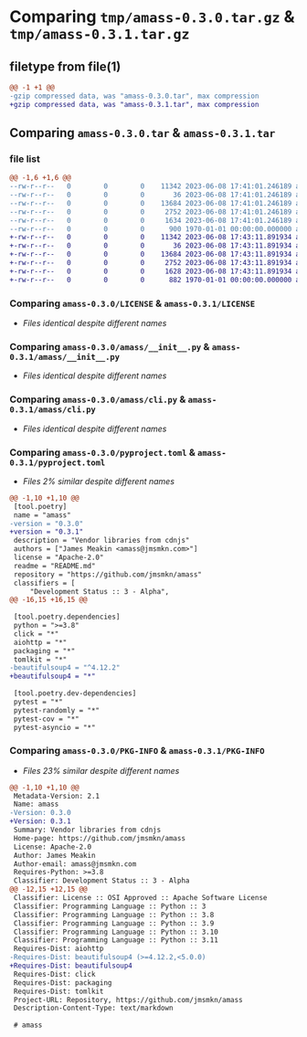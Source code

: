 # Comparing `tmp/amass-0.3.0.tar.gz` & `tmp/amass-0.3.1.tar.gz`

## filetype from file(1)

```diff
@@ -1 +1 @@
-gzip compressed data, was "amass-0.3.0.tar", max compression
+gzip compressed data, was "amass-0.3.1.tar", max compression
```

## Comparing `amass-0.3.0.tar` & `amass-0.3.1.tar`

### file list

```diff
@@ -1,6 +1,6 @@
--rw-r--r--   0        0        0    11342 2023-06-08 17:41:01.246189 amass-0.3.0/LICENSE
--rw-r--r--   0        0        0       36 2023-06-08 17:41:01.246189 amass-0.3.0/README.md
--rw-r--r--   0        0        0    13684 2023-06-08 17:41:01.246189 amass-0.3.0/amass/__init__.py
--rw-r--r--   0        0        0     2752 2023-06-08 17:41:01.246189 amass-0.3.0/amass/cli.py
--rw-r--r--   0        0        0     1634 2023-06-08 17:41:01.246189 amass-0.3.0/pyproject.toml
--rw-r--r--   0        0        0      900 1970-01-01 00:00:00.000000 amass-0.3.0/PKG-INFO
+-rw-r--r--   0        0        0    11342 2023-06-08 17:43:11.891934 amass-0.3.1/LICENSE
+-rw-r--r--   0        0        0       36 2023-06-08 17:43:11.891934 amass-0.3.1/README.md
+-rw-r--r--   0        0        0    13684 2023-06-08 17:43:11.891934 amass-0.3.1/amass/__init__.py
+-rw-r--r--   0        0        0     2752 2023-06-08 17:43:11.891934 amass-0.3.1/amass/cli.py
+-rw-r--r--   0        0        0     1628 2023-06-08 17:43:11.891934 amass-0.3.1/pyproject.toml
+-rw-r--r--   0        0        0      882 1970-01-01 00:00:00.000000 amass-0.3.1/PKG-INFO
```

### Comparing `amass-0.3.0/LICENSE` & `amass-0.3.1/LICENSE`

 * *Files identical despite different names*

### Comparing `amass-0.3.0/amass/__init__.py` & `amass-0.3.1/amass/__init__.py`

 * *Files identical despite different names*

### Comparing `amass-0.3.0/amass/cli.py` & `amass-0.3.1/amass/cli.py`

 * *Files identical despite different names*

### Comparing `amass-0.3.0/pyproject.toml` & `amass-0.3.1/pyproject.toml`

 * *Files 2% similar despite different names*

```diff
@@ -1,10 +1,10 @@
 [tool.poetry]
 name = "amass"
-version = "0.3.0"
+version = "0.3.1"
 description = "Vendor libraries from cdnjs"
 authors = ["James Meakin <amass@jmsmkn.com>"]
 license = "Apache-2.0"
 readme = "README.md"
 repository = "https://github.com/jmsmkn/amass"
 classifiers = [
     "Development Status :: 3 - Alpha",
@@ -16,15 +16,15 @@
 
 [tool.poetry.dependencies]
 python = ">=3.8"
 click = "*"
 aiohttp = "*"
 packaging = "*"
 tomlkit = "*"
-beautifulsoup4 = "^4.12.2"
+beautifulsoup4 = "*"
 
 [tool.poetry.dev-dependencies]
 pytest = "*"
 pytest-randomly = "*"
 pytest-cov = "*"
 pytest-asyncio = "*"
```

### Comparing `amass-0.3.0/PKG-INFO` & `amass-0.3.1/PKG-INFO`

 * *Files 23% similar despite different names*

```diff
@@ -1,10 +1,10 @@
 Metadata-Version: 2.1
 Name: amass
-Version: 0.3.0
+Version: 0.3.1
 Summary: Vendor libraries from cdnjs
 Home-page: https://github.com/jmsmkn/amass
 License: Apache-2.0
 Author: James Meakin
 Author-email: amass@jmsmkn.com
 Requires-Python: >=3.8
 Classifier: Development Status :: 3 - Alpha
@@ -12,15 +12,15 @@
 Classifier: License :: OSI Approved :: Apache Software License
 Classifier: Programming Language :: Python :: 3
 Classifier: Programming Language :: Python :: 3.8
 Classifier: Programming Language :: Python :: 3.9
 Classifier: Programming Language :: Python :: 3.10
 Classifier: Programming Language :: Python :: 3.11
 Requires-Dist: aiohttp
-Requires-Dist: beautifulsoup4 (>=4.12.2,<5.0.0)
+Requires-Dist: beautifulsoup4
 Requires-Dist: click
 Requires-Dist: packaging
 Requires-Dist: tomlkit
 Project-URL: Repository, https://github.com/jmsmkn/amass
 Description-Content-Type: text/markdown
 
 # amass
```

